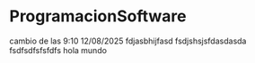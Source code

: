 # ProgramacionSoftware
cambio de las 9:10 12/08/2025 
fdjasbhijfasd
fsdjshsjsfdasdasda
fsdfsdfsfsfdfs
hola mundo 
